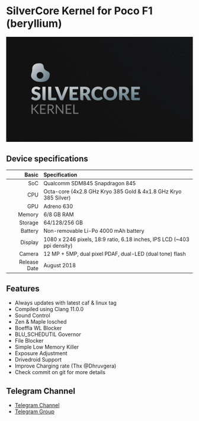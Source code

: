 # SilverCore Kernel for Poco F1 (beryllium)

![SilverCore Kernel](https://github.com/PainKiller3/PainKiller3.github.io/raw/master/images/silvercore.jpg)

## Device specifications

Basic   | Specification
-------:|:-------------------------
SoC     | Qualcomm SDM845 Snapdragon 845
CPU     | Octa-core (4x2.8 GHz Kryo 385 Gold & 4x1.8 GHz Kryo 385 Silver)
GPU     | Adreno 630
Memory  | 6/8 GB RAM
Storage | 64/128/256 GB
Battery | Non-removable Li-Po 4000 mAh battery
Display | 1080 x 2246 pixels, 18:9 ratio, 6.18 inches, IPS LCD (~403 ppi density)
Camera  | 12 MP + 5MP, dual pixel PDAF, dual-LED (dual tone) flash
Release Date | August 2018

## Features
- Always updates with latest caf & linux tag
- Compiled using Clang 11.0.0
- Sound Control
- Zen & Maple Iosched
- Boeffla WL Blocker
- BLU_SCHEDUTIL Governor
- File Blocker
- Simple Low Memory Killer
- Exposure Adjustment
- Drivedroid Support
- Improve Charging rate (Thx @Dhruvgera)
- Check commit on git for more details

## Telegram Channel
- [Telegram Channel](https://t.me/reignzupdate)
- [Telegram Group](https://t.me/theoutsidershub)

